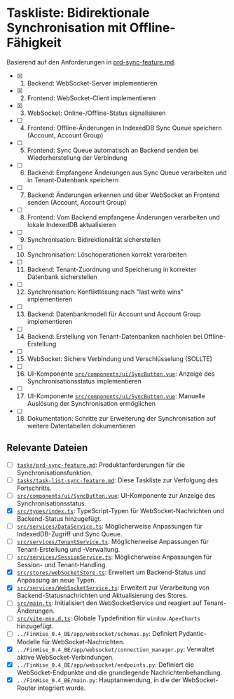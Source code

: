# Taskliste: Bidirektionale Synchronisation mit Offline-Fähigkeit

Basierend auf den Anforderungen in [prd-sync-feature.md](tasks/prd-sync-feature.md).

- [x] 1. Backend: WebSocket-Server implementieren
- [x] 2. Frontend: WebSocket-Client implementieren
- [x] 3. WebSocket: Online-/Offline-Status signalisieren
- [ ] 4. Frontend: Offline-Änderungen in IndexedDB Sync Queue speichern (Account, Account Group)
- [ ] 5. Frontend: Sync Queue automatisch an Backend senden bei Wiederherstellung der Verbindung
- [ ] 6. Backend: Empfangene Änderungen aus Sync Queue verarbeiten und in Tenant-Datenbank speichern
- [ ] 7. Backend: Änderungen erkennen und über WebSocket an Frontend senden (Account, Account Group)
- [ ] 8. Frontend: Vom Backend empfangene Änderungen verarbeiten und lokale IndexedDB aktualisieren
- [ ] 9. Synchronisation: Bidirektionalität sicherstellen
- [ ] 10. Synchronisation: Löschoperationen korrekt verarbeiten
- [ ] 11. Backend: Tenant-Zuordnung und Speicherung in korrekter Datenbank sicherstellen
- [ ] 12. Synchronisation: Konfliktlösung nach "last write wins" implementieren
- [ ] 13. Backend: Datenbankmodell für Account und Account Group implementieren
- [ ] 14. Backend: Erstellung von Tenant-Datenbanken nachholen bei Offline-Erstellung
- [ ] 15. WebSocket: Sichere Verbindung und Verschlüsselung (SOLLTE)
- [ ] 16. UI-Komponente [`src/components/ui/SyncButton.vue`](src/components/ui/SyncButton.vue): Anzeige des Synchronisationsstatus implementieren
- [ ] 17. UI-Komponente [`src/components/ui/SyncButton.vue`](src/components/ui/SyncButton.vue): Manuelle Auslösung der Synchronisation ermöglichen
- [ ] 18. Dokumentation: Schritte zur Erweiterung der Synchronisation auf weitere Datentabellen dokumentieren

## Relevante Dateien

- [ ] [`tasks/prd-sync-feature.md`](tasks/prd-sync-feature.md): Produktanforderungen für die Synchronisationsfunktion.
- [ ] [`tasks/task-list-sync-feature.md`](tasks/task-list-sync-feature.md): Diese Taskliste zur Verfolgung des Fortschritts.
- [ ] [`src/components/ui/SyncButton.vue`](src/components/ui/SyncButton.vue): UI-Komponente zur Anzeige des Synchronisationsstatus.
- [x] [`src/types/index.ts`](src/types/index.ts): TypeScript-Typen für WebSocket-Nachrichten und Backend-Status hinzugefügt.
- [ ] [`src/services/DataService.ts`](src/services/DataService.ts): Möglicherweise Anpassungen für IndexedDB-Zugriff und Sync Queue.
- [ ] [`src/services/TenantService.ts`](src/services/TenantService.ts): Möglicherweise Anpassungen für Tenant-Erstellung und -Verwaltung.
- [ ] [`src/services/SessionService.ts`](src/services/SessionService.ts): Möglicherweise Anpassungen für Session- und Tenant-Handling.
- [x] [`src/stores/webSocketStore.ts`](src/stores/webSocketStore.ts): Erweitert um Backend-Status und Anpassung an neue Typen.
- [x] [`src/services/WebSocketService.ts`](src/services/WebSocketService.ts): Erweitert zur Verarbeitung von Backend-Statusnachrichten und Aktualisierung des Stores.
- [ ] [`src/main.ts`](src/main.ts): Initialisiert den WebSocketService und reagiert auf Tenant-Änderungen.
- [ ] [`src/vite-env.d.ts`](src/vite-env.d.ts): Globale Typdefinition für `window.ApexCharts` hinzugefügt.
- [ ] `../FinWise_0.4_BE/app/websocket/schemas.py`: Definiert Pydantic-Modelle für WebSocket-Nachrichten.
- [x] `../FinWise_0.4_BE/app/websocket/connection_manager.py`: Verwaltet aktive WebSocket-Verbindungen.
- [x] `../FinWise_0.4_BE/app/websocket/endpoints.py`: Definiert die WebSocket-Endpunkte und die grundlegende Nachrichtenbehandlung.
- [x] `../FinWise_0.4_BE/main.py`: Hauptanwendung, in die der WebSocket-Router integriert wurde.
